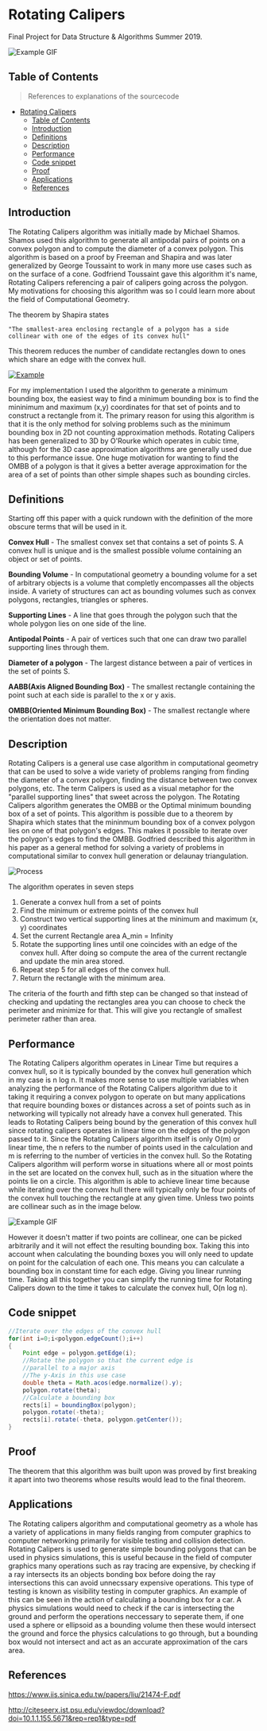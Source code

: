 # Rotating Calipers

Final Project for Data Structure & Algorithms Summer 2019.

![Example GIF](images/example.gif)

## Table of Contents

> References to explanations of the sourcecode

- [Rotating Calipers](#rotating-calipers)
  - [Table of Contents](#table-of-contents)
  - [Introduction](#introduction)
  - [Definitions](#definitions)
  - [Description](#description)
  - [Performance](#performance)
  - [Code snippet](#code-snippet)
  - [Proof](#proof)
  - [Applications](#applications)
  - [References](#references)


## Introduction

The Rotating Calipers algorithm was initially made by Michael Shamos. Shamos used this algorithm to generate all antipodal pairs of points on a convex polygon and to compute the diameter of a convex polygon. This algorithm is based on a proof by Freeman and Shapira and was later generalized by George Toussaint to work in many more use cases such as on the surface of a cone. Godfriend Toussaint gave this algorithm it's name, Rotating Calipers referencing a pair of calipers going across the polygon. My motivations for choosing this algorithm was so I could learn more about the field of Computational Geometry.

The theorem by Shapira states 

```
"The smallest-area enclosing rectangle of a polygon has a side collinear with one of the edges of its convex hull"
```
This theorem reduces the number of candidate rectangles down to ones which share an edge with the convex hull.

<a href=""><img src="images/exampe.gif" title="Example" alt="Example"></a>


For my implementation I used the algorithm to generate a minimum bounding box, the easiest way to find a minimum bounding box is to find the mininimum and maximum (x,y) coordinates for that set of points and to construct a rectangle from it. The primary reason for using this algorithm is that it is the only method for solving problems such as the minimum bounding box in 2D not counting approximation methods. Rotating Calipers has been generalized to 3D by O'Rourke which operates in cubic time, although for the 3D case approximation algorithms are generally used due to this performance issue. One huge motivation for wanting to find the OMBB of a polygon is that it gives a better average approximation for the area of a set of points than other simple shapes such as bounding circles.

## Definitions
Starting off this paper with a quick rundown with the definition of the more obscure terms that will be used in it.

**Convex Hull** - The smallest convex set that contains a set of points S. A convex hull is unique and is the smallest possible volume containing an object or set of points.

**Bounding Volume** - In computational geometry a bounding volume for a set of arbitrary objects is a volume that completly encompasses all the objects inside. A variety of structures can act as bounding volumes such as convex polygons, rectangles, triangles or spheres.

**Supporting Lines** - A line that goes through the polygon such that the whole polygon lies on one side of the line.

**Antipodal Points** - A pair of vertices such that one can draw two parallel supporting lines through them.

**Diameter of a polygon** - The largest distance between a pair of vertices in the set of points S.

**AABB(Axis Aligned Bounding Box)** - The smallest rectangle containing the point such at each side is parallel to the x or y axis.

**OMBB(Oriented Minimum Bounding Box)** - The smallest rectangle where the orientation does not matter.

## Description

Rotating Calipers is a general use case algorithm in computational geometry that can be used to solve a wide variety
of problems ranging from finding the diameter of a convex polygon, finding the distance between two convex polygons, etc. The term Calipers is used as a visual metaphor for the "parallel supporting lines" that sweet across the polygon.
The Rotating Calipers algorithm generates the OMBB or the Optimal minimum bounding box of a set of points.
This algorithm is possible due to a theorem by Shapira which states that the mininmum bounding box of a convex polygon lies on one of
that polygon's edges. This makes it possible to iterate over the polygon's edges to find the OMBB. Godfried described this algorithm in his paper as a general method for solving a variety of problems in computational similar to convex hull generation or delaunay triangulation. 

![Process](images/rotating.bmp)

The algorithm operates in seven steps
1. Generate a convex hull from a set of points
2. Find the minimum or extreme points of the convex hull
3. Construct two vertical supporting lines at the minimum and maximum (x, y) coordinates
4. Set the current Rectangle area A_min = Infinity
5. Rotate the supporting lines until one coincides with an edge of the convex hull. After doing so compute the area of the current rectangle and update the min area stored.
6. Repeat step 5 for all edges of the convex hull.
7. Return the rectangle with the minimum area.


The criteria of the fourth and fifth step can be changed so that instead of checking and updating the rectangles area you can choose to check the perimeter and minimize for that. This will give you rectangle of smallest perimeter rather than area.

## Performance

The Rotating Calipers algorithm operates in Linear Time but requires a convex hull, so it is typically bounded by the convex hull generation which in my case is n log n. It makes more sense to use multiple variables when analyzing the performance of the Rotating Calipers algorithm due to it taking it requiring a convex polygon to operate on but many applications that require bounding boxes or distances across a set of points such as in networking will typically not already have a convex hull generated. This leads to Rotating Calipers being bound by the generation of this convex hull since rotating calipers operates in linear time on the edges of the polygon passed to it. Since the Rotating Calipers algorithm itself is only O(m) or linear time, the n refers to the number of points used in the calculation and m is referring to the number of verticies in the convex hull. So the Rotating Calipers algorithm will perform worse in situations where all or most points in the set are located on the convex hull, such as in the situation where the points lie on a circle. This algorithm is able to achieve linear time because while iterating over the convex hull there will typically only be four points of the convex hull touching the rectangle at any given time. Unless two points are collinear such as in the image below.

![Example GIF](images/calipers.bmp)

However it doesn't matter if two points are collinear, one can be picked arbitrarily and it will not effect the resulting bounding box. Taking this into account when calculating the bounding boxes you will only need to update on point for the calculation of each one. This means you can calculate a bounding box in constant time for each edge. Giving you linear running time. Taking all this together you can simplify the running time for Rotating Calipers down to the time it takes to calculate the convex hull, O(n log n).

## Code snippet

```java
//Iterate over the edges of the convex hull
for(int i=0;i<polygon.edgeCount();i++)
{
    Point edge = polygon.getEdge(i);
    //Rotate the polygon so that the current edge is
    //parallel to a major axis
    //The y-Axis in this use case
    double theta = Math.acos(edge.normalize().y);
    polygon.rotate(theta);
    //Calculate a bounding box
    rects[i] = boundingBox(polygon);
    polygon.rotate(-theta);
    rects[i].rotate(-theta, polygon.getCenter());
}
```

## Proof

The theorem that this algorithm was built upon was proved by first breaking it apart into two theorems whose results would lead to the final theorem.


## Applications

The Rotating calipers algorithm and computational geometry as a whole has a variety of applications in many fields ranging from computer graphics to computer networking primarily for visible testing and collision detection. Rotating Calipers is used to generate simple bounding polygons that can be used in physics simulations, this is useful because in the field of computer graphics many operations such as ray tracing are expensive, by checking if a ray intersects its an objects bonding box before doing the ray intersections this can avoid unnecssary expensive operations. This type of testing is known as visibility testing in computer graphics. An example of this can be seen in the action of calculating a bounding box for a car. A physics simulations would need to check if the car is intersecting the ground and perform the operations neccessary to seperate them, if one used a sphere or ellipsoid as a bounding volume then these would intersect the ground and force the physics calculations to go through, but a bounding box would not intersect and act as an accurate approximation of the cars area.

## References

https://www.iis.sinica.edu.tw/papers/liu/21474-F.pdf

http://citeseerx.ist.psu.edu/viewdoc/download?doi=10.1.1.155.5671&rep=rep1&type=pdf